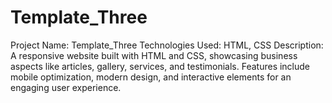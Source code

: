 # Template_Three
Project Name: Template_Three Technologies Used: HTML, CSS  Description: A responsive website built with HTML and CSS, showcasing business aspects like articles, gallery, services, and testimonials. Features include mobile optimization, modern design, and interactive elements for an engaging user experience.
